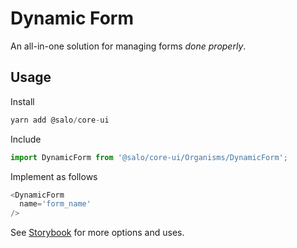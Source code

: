 # Dynamic Form

An all-in-one solution for managing forms _done properly_.

## Usage

Install

```javascript
yarn add @salo/core-ui
```

Include

```javascript
import DynamicForm from '@salo/core-ui/Organisms/DynamicForm';
```

Implement as follows

```javascript
<DynamicForm
  name='form_name'
/>
```

See [Storybook](http://localhost:6001/?path=/story/organisms-dynamic-form--basic) for more options and uses.